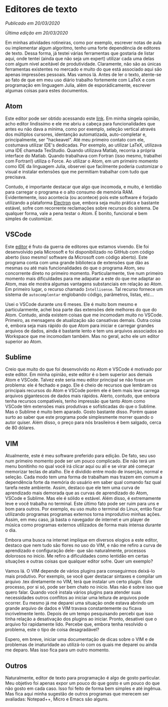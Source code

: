 # Editores de texto


*Publicado em 20/03/2020* 

*Última edição em 20/03/2020*

Em minhas atividades rotineiras, como por exemplo, escrever notas de aula ou implementar algum algoritmo, tenho uma forte dependência de editores de texto. Dessa forma, já testei várias ferramentas que gostaria de listar aqui, onde tentei (ainda que não seja um expert) utilizar cada uma delas com algum nível aceitável de produtividade. Claramente, não são as únicas ferramentas existentes no mercado e muito do que está associado aqui são apenas impressões pessoais. Mas vamos lá. Antes de ler o texto, atente-se ao fato de que em meu uso diário trabalho fortemente com LaTeX e com programação em linguagem Julia, além de esporádicamente, escrever algumas coisas para estes documentos. 

## Atom

Este editor pode ser obtido acessando este [link](https://atom.io). Em minha singela opinião, acho editor lindissímo e ele me abriu a cabeça para funcionalidades que antes eu não dava a mínima, como por exemplo, seleção vertical através dos múltiplos cursores, identanção automatizada, auto-completar e, principalmente, ser "hackeavel". Até meu primeiro contato com ele, costumava utilizar IDE's dedicadas. Por exemplo, ao utilizar LaTeX, utilizava uma IDE chamada TexStudio. Quando utilizava Matlab, recorria a própria interface do Matlab. Quando trabalhava com Fortran (isso mesmo, trabalhei com Fortran!) utiliza o Force. Ao utilizar o Atom, em um primeiro momento como IDE da linguagem Julia, observei que facilmente poderia customizar o visual e instalar extensões que me permitiam trabalhar com tudo que precisava.

Contudo, é importante destacar que algo que incomoda, e muito, é lentidão para carregar o programa e o alto consumo de memória RAM. Evidentemente, isso acontecia (ou acontece) pois este software é forjado utilizando a plataforma [Electron](https://www.electronjs.org) que, embora seja muito prática e bastante estável, sofre com recorrente reclamações sobre recursos do sistema. De qualquer forma, vale a pena testar o Atom. É bonito, funcional e bem simples de customizar. 

## VSCode

Este [editor](https://code.visualstudio.com) é fruto da guerra de editores que estamos vivendo. Ele foi desenvolvido pela Microsoft e foi disponibilizado no GitHub com código aberto (isso mesmo! software da Microsoft com código aberto). Este programa conta com uma grande biblioteca de extensões que dão as mesmas ou até mais funcionalidades do que o programa Atom, seu concorrente direto no primeiro momento. Particularmente, tive num primeiro momento mais dificuldades para me adapatar a este do que me adaptar ao Atom, mas ele mostra algumas vantagens substanciais em relação ao Atom. Em primeiro lugar, o recurso chamado `Intellisense`. Tal recurso fornece um sistema de `autocomplentar` englobando código, parâmetros, listas, etc... 

Usei o VSCode durante uns 6 meses. Ele é muito bom mesmo e particularmente, achei boa parte das extensões dele melhores do que do Atom. Contudo, ainda existem coisas que me incomodam muito no VSCode. Primeiro, as mensagens de atualização são cansativas demais. Outra coisa é, embora seja mais rápido do que Atom para iniciar e carregar grandes arquivos de dados, ainda é bastante lento e tem uns arquivos associados ao Workspace que me incomodam também. Mas no geral, acho ele um editor superior ao Atom.

## Sublime

Creio que muito do que foi desenvolvido no Atom e VSCode é motivado por este editor. Em minha opinião, este editor é o bem superior aos demais Atom e VSCode. Talvez este seria meu editor principal se não fosse um problema: ele é fechado e pago. Ele é cheio de recursos que lembram os principais recursos do Atom e VSCode porém ele é bem mais leve carrega arquivos gigantescos de dados mais rápidos. Alerto, contudo, que embora tenha recursos compatíveis, tenho impressão que tanto Atom como VSCode têm extensões mais produtivas e sofísticadas do que o Sublime.  Mas o Sublime é muito bem aparado. Gosto bastante disso. Porém quase surto ao saber que este programa pode simplesmente morrer quando o autor quiser. Além disso, o preço para nós brasileiros é bem salgado, cerca de 80 dólares. 

## VIM


Atualmente, este é meu software preferido para edição. De fato, seu uso num primeiro momento pode ser um pouco complicado. Ele não terá um menu bonitinho no qual você irá clicar aqui ou ali e se virar até começar memorizar teclas de atalho. Ele é dividido entre modo de inserção, normal e seleção. Cada modo tem uma forma de trabalham mas trazem em comum a dependência forte da memória do usuário em saber qual comando faz qual tarefa neste ambiente. Assim, destaco que ele tem uma curva de aprendizado mais demorada que as curvas de aprendizado do Atom, VSCode e Sublime. Mas ele é sólido e estável. Além disso, é extremamente leve e você trabalha no terminal. Este último fato pode ser ruim para uns e bom para outros. Por exemplo, eu uso muito o terminal do Linux, então ficar utilizando programas programas externos torna improdutivo minhas ações. Assim, em meu caso,  já basta o navegador de internet e um player de música como programas externos utilizados de forma mais intensa durante o dia.

Embora uma busca na internet implique em diversos elogios a este editor, destaco que nem tudo são flores no uso do VIM, e não me refiro a curva de aprendizado e configuração dele- que são naturalmente, processos dolorosos no ínicio. Me refiro a dificuldades como lentidão em certas situações e outras coisas que qualquer editor sofre. Quer um exemplo? 

Vamos lá. O VIM depende de vários plugins para conseguirmos deixá-lo mais produtivo. Por exemplo, se você quer destacar sintaxes e compilar um arquivo .tex diretamente no VIM, terá que instalar um certo plugin. Este processo, por si só, pode ser bem chato no início. Mas não é sobre isso que quero falar. Quando você instala vários plugins para atender suas necessidades outros conflitos ao iniciar uma leitura de arquivos pode ocorrer. Eu mesmo já me deparei uma situação onde estava abrindo um grande arquivo de dados e VIM travava constantemente ou ficava incrivelmente lento. Depois de um tempo pesquisando percebi que isso tinha relação a desativação dos plugins ao iniciar. Pronto, desativei que o arquivo foi rapidamente lido. Percebe que, embora tenha resolvido o problema, este o tipo de coisa desagradável? 


Espero, em breve, iniciar uma documentação de dicas sobre o VIM e de problemas de imaturidade ao utilizá-lo com os quais me deparei ou ainda me deparo. Mas isso fica para um outro momento.



## Outros

Naturalmente, editor de texto para programação é algo de gosto particular. Meu objetivo foi apenas expor um pouco do que gosto e um pouco do que não gosto em cada caso. Isso foi feito de forma bem simples e até ingênua. Mas fica aqui minha sugestão de outros programas que merecem ser avaliadas: Notepad++, Micro e Emacs são alguns. 





